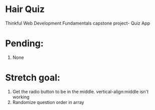 # Hair Quiz
Thinkful Web Development Fundamentals capstone project- Quiz App

# Pending:
1. None

# Stretch goal:
1. Get the radio button to be in the middle. vertical-align:middle isn't working
1. Randomize question order in array
